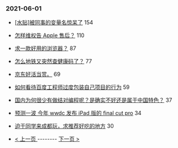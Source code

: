 ### 2021-06-01 
- [[水贴]被同事的变量名惊呆了](https://www.v2ex.com/t/780515) 154
- [怎样维权告 Apple 售后？](https://www.v2ex.com/t/780565) 110
- [求一款好用的浏览器？](https://www.v2ex.com/t/780465) 87
- [怎么地铁又突然查健康码了？](https://www.v2ex.com/t/780486) 77
- [京东好活当赏。](https://www.v2ex.com/t/780518) 69
- [如何看待百度工程师过度包装自己项目的行为](https://www.v2ex.com/t/780520) 59
- [国内为何很少有做结对编程呢？是确实不好还是属于中国特色？](https://www.v2ex.com/t/780511) 37
- [预测一波 今年 wwdc 发布 iPad 版的 final cut pro](https://www.v2ex.com/t/780495) 34
- [迫于同学来成都玩，求推荐好吃的地方](https://www.v2ex.com/t/780615) 30 

- [ < 上一页 ](https://github.com/able8/v2ex-hot-record/blob/master/2021-05-31.md) -------- [ 下一页 > ](https://github.com/able8/v2ex-hot-record/blob/master/2021-06-02.md)